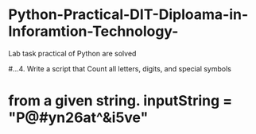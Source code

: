 # Python-Practical-DIT-Diploama-in-Inforamtion-Technology-
Lab task practical of Python are solved 



#...4.	Write a script that Count all letters, digits, and special symbols
# from a given string. inputString = "P@#yn26at^&i5ve"
